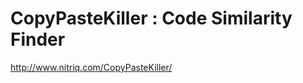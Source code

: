 <!--
id: 228231393
link: http://kevinisom.info/post/228231393/copypastekiller-code-similarity-finder
slug: copypastekiller-code-similarity-finder
date: Sat Oct 31 2009 09:56:00 GMT+1300 (NZDT)
raw: {"blog_name":"kevinisom","id":228231393,"post_url":"http://kevinisom.info/post/228231393/copypastekiller-code-similarity-finder","slug":"copypastekiller-code-similarity-finder","type":"link","date":"2009-10-30 20:56:00 GMT","timestamp":1256936160,"state":"published","format":"html","reblog_key":"Xkuds40Y","tags":[],"short_url":"http://tmblr.co/Zw68YyDceZX","highlighted":[],"feed_item":"http://www.nitriq.com/CopyPasteKiller/","from_feed_id":"650234","note_count":0,"title":"CopyPasteKiller : Code Similarity Finder","url":"http://www.nitriq.com/CopyPasteKiller/","description":""}
publish: 2009-10-031
tags: 
title: CopyPasteKiller : Code Similarity Finder
-->


CopyPasteKiller : Code Similarity Finder
========================================

<http://www.nitriq.com/CopyPasteKiller/>

